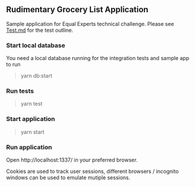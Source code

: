 ## Rudimentary Grocery List Application

Sample application for Equal Experts technical challenge.
Please see [Test.md](https://github.com/designreact/ee-grocery-list/blob/master/Test.md) for the test outline.

### Start local database
You need a local database running for the integration tests and sample app to run
> yarn db:start

### Run tests
> yarn test


### Start application
> yarn start


### Run application
Open http://localhost:1337/ in your preferred browser. 

Cookies are used to track user sessions, different browsers / incognito windows can be used to emulate mutiple sessions.
